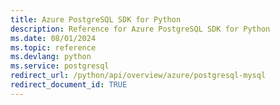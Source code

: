 ```yaml
---
title: Azure PostgreSQL SDK for Python
description: Reference for Azure PostgreSQL SDK for Python
ms.date: 08/01/2024
ms.topic: reference
ms.devlang: python
ms.service: postgresql
redirect_url: /python/api/overview/azure/postgresql-mysql
redirect_document_id: TRUE
---
```

